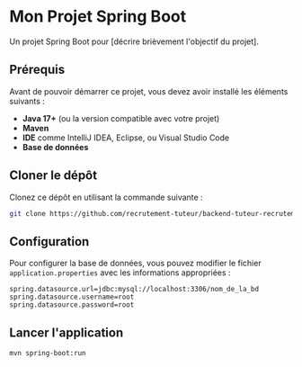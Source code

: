 # Mon Projet Spring Boot

Un projet Spring Boot pour [décrire brièvement l'objectif du projet].

## Prérequis

Avant de pouvoir démarrer ce projet, vous devez avoir installé les éléments suivants :

- **Java 17+** (ou la version compatible avec votre projet)
- **Maven**
- **IDE** comme IntelliJ IDEA, Eclipse, ou Visual Studio Code
- **Base de données** 

## Cloner le dépôt

Clonez ce dépôt en utilisant la commande suivante :

```bash
git clone https://github.com/recrutement-tuteur/backend-tuteur-recrutement.git
```

## Configuration

Pour configurer la base de données, vous pouvez modifier le fichier `application.properties` avec les informations appropriées :

```properties
spring.datasource.url=jdbc:mysql://localhost:3306/nom_de_la_bd
spring.datasource.username=root
spring.datasource.password=root
```
## Lancer l'application


```bash
mvn spring-boot:run
```